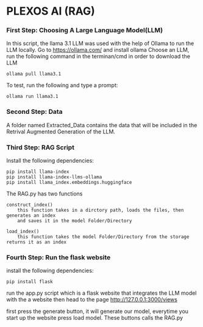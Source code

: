 # PLEXOS AI (RAG)

### First Step: Choosing A Large Language Model(LLM)
In this script, the llama 3.1 LLM was used with the help of Ollama to run the LLM locally. 
Go to https://ollama.com/ and install ollama 
Choose an LLM, run the following command in the terminan/cmd in order to download the LLM
        
    ollama pull llama3.1
To test, run the following and type a prompt:
    
    ollama run llama3.1 
### Second Step: Data
A folder named Extracted_Data contains the data that will be included in the Retrival Augmented Generation of the LLM.
### Third Step: RAG Script
Install the following dependencies: 
        
    pip install llama-index
    pip install llama-index-llms-ollama
    pip install llama_index.embeddings.huggingface

The RAG.py has two functions 

    construct_index()
        this function takes in a dirctory path, loads the files, then generates an index
        and saves it in the model Folder/Directory
    
    load_index()
        this function takes the model Folder/Directory from the storage returns it as an index
        
### Fourth Step: Run the flask website
install the following dependencies:
    
    pip install flask
run the app.py script which is a flask website that integrates the LLM model with the a website
then head to the page http://127.0.0.1:3000/views

first press the generate button, it will generate our model, everytime you start up the website press load model.
These buttons calls the RAG.py


